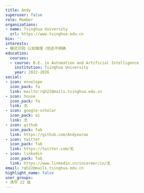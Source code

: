 ```yaml
---
title: Andy
superuser: false
role: Member
organizations:
- name: Tsinghua University
  url: https://www.tsinghua.edu.cn
bio: ''
interests:
- 模式识别 认知推理（但还不明确
education:
  courses:
  - course: B.E. in Automation and Artificial Intelligence
    institution: Tsinghua University
    year: 2022-2026
social:
- icon: envelope
  icon_pack: fa
  link: mailto:rqh22@mails.tsinghua.edu.cn
- icon: house
  icon_pack: fa
  link: 无
- icon: google-scholar
  icon_pack: ai
  link: 无
- icon: github
  icon_pack: fab
  link: https://github.com/Andyourao
- icon: twitter
  icon_pack: fab
  link: https://twitter.com/无
- icon: linkedin
  icon_pack: fab
  link: https://www.linkedin.cn/incareer/in/无
email: rqh22@mails.tsinghua.edu.cn
highlight_name: false
user_groups:
- 清华 22 级
---
```

